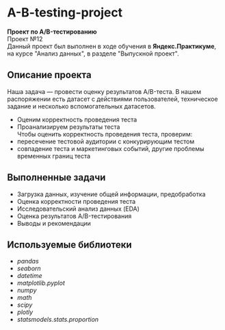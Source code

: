 # A-B-testing-project
**Проект по A/B-тестированию**\
Проект №12\
Данный проект был выполнен в ходе обучения в **Яндекс.Практикуме**, на курсе "Анализ данных", в разделе "Выпускной проект".
## Описание проекта
Наша задача — провести оценку результатов A/B-теста. В нашем распоряжении есть датасет с действиями пользователей, техническое задание и несколько вспомогательных датасетов.
- Оценим корректность проведения теста
- Проанализируем результаты теста\
Чтобы оценить корректность проведения теста, проверим:
- пересечение тестовой аудитории с конкурирующим тестом
- совпадение теста и маркетинговых событий, другие проблемы временных границ теста
## Выполненные задачи
- Загрузка данных, изучение общей информации, предобработка
- Оценка корректности проведения теста
- Исследовательский анализ данных (EDA)
- Оценка результатов A/B-тестирования
- Выводы и рекомендации
## Используемые библиотеки
- *pandas*
- *seaborn*
- *datetime*
- *matplotlib.pyplot*
- *numpy*
- *math*
- *scipy*
- *plotly*
- *statsmodels.stats.proportion*
